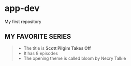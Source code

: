 # app-dev
My first repository

## MY FAVORITE SERIES
> - The title is **Scott Pilgim Takes Off**
> - It has 8 episodes
> - The opening theme is called bloom by Necry Talkie 
